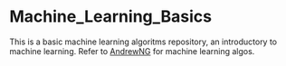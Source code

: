 # Machine_Learning_Basics

This is a basic machine learning algoritms repository, an introductory to machine learning. 
Refer to [AndrewNG](https://www.coursera.org/learn/machine-learning) for machine learning algos.

